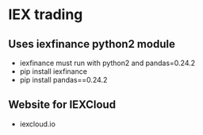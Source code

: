 # IEX trading
## Uses iexfinance python2 module

- iexfinance must run with python2 and pandas=0.24.2
- pip install iexfinance
- pip install pandas==0.24.2

## Website for IEXCloud
- iexcloud.io

